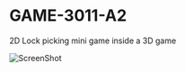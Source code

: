 # GAME-3011-A2
2D Lock picking mini game inside a 3D game

![ScreenShot](https://github.com/CccrizzZ/GAME-3011-A2/blob/main/Screenshot.png)
